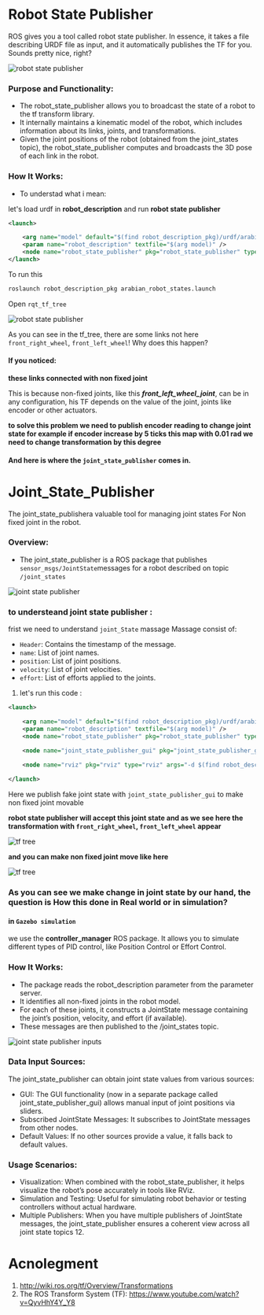 
# Robot State Publisher

ROS gives you a tool called robot state publisher. In essence, it takes a file describing URDF file as input, and it automatically publishes the TF for you. Sounds pretty nice, right?

![robot state publisher](<images/robot_state_publisher_node.png>)

### Purpose and Functionality:
* The robot_state_publisher allows you to broadcast the state of a robot to the tf transform library.
* It internally maintains a kinematic model of the robot, which includes information about its links, joints, and transformations.
* Given the joint positions of the robot (obtained from the joint_states topic), the robot_state_publisher computes and broadcasts the 3D pose of each link in the robot.


### How It Works:

- To understad what i mean:

let's load urdf in **robot_description** and run **robot state publisher**
```xml
<launch>

    <arg name="model" default="$(find robot_description_pkg)/urdf/arabian_robot.urdf"/>
    <param name="robot_description" textfile="$(arg model)" />
    <node name="robot_state_publisher" pkg="robot_state_publisher" type="robot_state_publisher" respawn="false" output="screen"/>
</launch>
```
To run this
```bash
roslaunch robot_description_pkg arabian_robot_states.launch 

```
Open `rqt_tf_tree`

![robot state publisher](<images/only_robot_state.png>)


As you can see in the tf_tree, there are some links not here `front_right_wheel`, `front_left_wheel`! Why does this happen?

#### If you noticed:

**these links connected with non fixed joint**

This is because non-fixed joints, like this ***front_left_wheel_joint***, can be in any configuration, his TF  depends on the value of the joint, joints like encoder or other actuators.

**to solve this problem we need to publish encoder reading to change joint state for example if encoder increase by 5 ticks this map with 0.01 rad we need to change transformation by this degree**

#### And here is where the `joint_state_publisher` comes in.



# Joint_State_Publisher

The joint_state_publishera valuable tool for managing joint states For Non fixed joint in the robot.

### Overview:
* The joint_state_publisher is a ROS package that publishes `sensor_msgs/JointState`messages for a robot described on topic `/joint_states`

![joint state publisher](<images/joint state publisher.png>)


### to understeand joint state publisher :

frist we need to understand `joint_State` massage
Massage consist of:

* `Header`: Contains the timestamp of the message.
* `name`: List of joint names.
* `position`: List of joint positions.
* `velocity`: List of joint velocities.
* `effort`: List of efforts applied to the joints.

1. let's run this code :
```xml
<launch>

    <arg name="model" default="$(find robot_description_pkg)/urdf/arabian_robot.urdf"/>
    <param name="robot_description" textfile="$(arg model)" />
    <node name="robot_state_publisher" pkg="robot_state_publisher" type="robot_state_publisher" respawn="false" output="screen"/>
    
    <node name="joint_state_publisher_gui" pkg="joint_state_publisher_gui" type="joint_state_publisher_gui"/>

    <node name="rviz" pkg="rviz" type="rviz" args="-d $(find robot_description_pkg)/rviz/rviz_fake.rviz"/>

</launch>
```
Here we publish fake joint state with `joint_state_publisher_gui` to make non fixed joint movable 

**robot state publisher will accept this joint state and as we see here the transformation with `front_right_wheel`, `front_left_wheel` appear**


![tf tree](<images/fake_tree.png>)

**and you can make non fixed joint move like here**

![tf tree](<images/fake_send_joint_State.gif>)

### As you can see we make change in joint state by our hand, the question is How this done in Real world or in simulation?


#### in `Gazebo simulation`
 we use the **controller_manager** ROS package. It allows you to simulate different types of PID control, like Position Control or Effort Control.



### How It Works:
* The package reads the robot_description parameter from the parameter server.
* It identifies all non-fixed joints in the robot model.
* For each of these joints, it constructs a JointState message containing the joint’s position, velocity, and effort (if available).
* These messages are then published to the /joint_states topic.

![joint state publisher inputs](<images/joint state publisher 2.png>)

### Data Input Sources:
 The joint_state_publisher can obtain joint state values from various sources:
* GUI: The GUI functionality (now in a separate package called joint_state_publisher_gui) allows manual input of joint positions via sliders.
* Subscribed JointState Messages: It subscribes to JointState messages from other nodes.
* Default Values: If no other sources provide a value, it falls back to default values.
### Usage Scenarios:
* Visualization: When combined with the robot_state_publisher, it helps visualize the robot’s pose accurately in tools like RViz.
* Simulation and Testing: Useful for simulating robot behavior or testing controllers without actual hardware.
* Multiple Publishers: When you have multiple publishers of JointState messages, the joint_state_publisher ensures a coherent view across all joint state topics 12.

# Acnolegment 
1. http://wiki.ros.org/tf/Overview/Transformations
2. The ROS Transform System (TF): https://www.youtube.com/watch?v=QyvHhY4Y_Y8